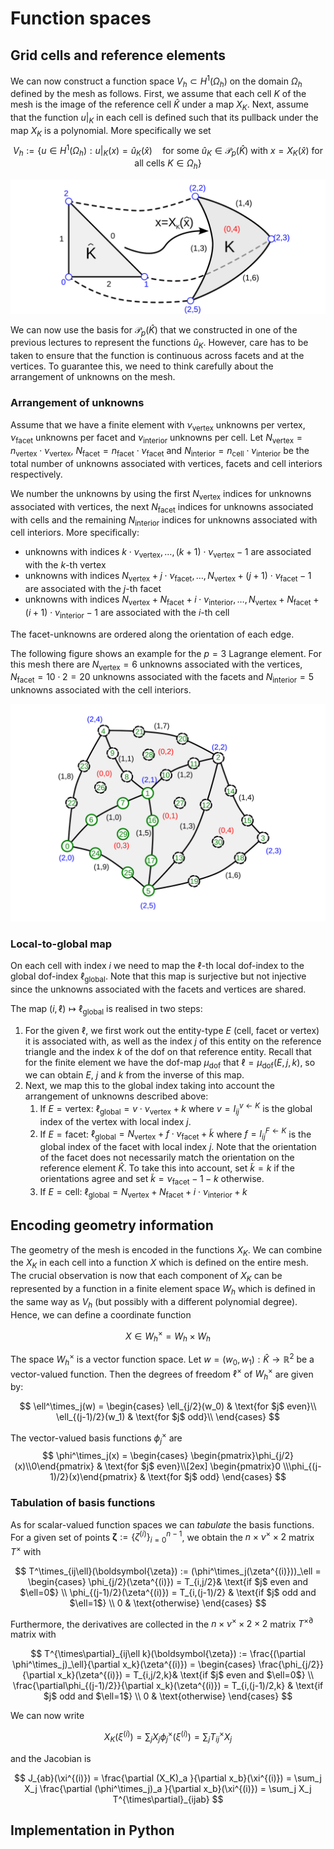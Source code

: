# Function spaces

## Grid cells and reference elements
We can now construct a function space $V_h\subset H^1(\Omega_h)$ on the domain $\Omega_h$ defined by the mesh as follows. First, we assume that each cell $K$ of the mesh is the image of the reference cell $\widehat{K}$ under a map $X_K$. Next, assume that the function $u|_K$ in each cell is defined such that its pullback under the map $X_K$ is a polynomial. More specifically we set
$$
V_h := \{u\in H^1(\Omega_h): u|_K(x) = \widehat{u}_K(\widehat{x})\quad \text{for some $\widehat{u}_K\in\mathcal{P}_p(\widehat{K})$ with $x=X_K(\widehat{x})$ for all cells $K\in\Omega_h$}\}
$$

![pullback to reference element](figures/reference_mapping.svg)

We can now use the basis for $\mathcal{P}_p(\widehat{K})$ that we constructed in one of the previous lectures to represent the functions $\widehat{u}_K$. However, care has to be taken to ensure that the function is continuous across facets and at the vertices. To guarantee this, we need to think carefully about the arrangement of unknowns on the mesh.

### Arrangement of unknowns
Assume that we have a finite element with $\nu_{\text{vertex}}$ unknowns per vertex, $\nu_{\text{facet}}$ unknowns per facet and $\nu_{\text{interior}}$ unknowns per cell. 
Let $N_{\text{vertex}} = n_{\text{vertex}}\cdot \nu_{\text{vertex}}$, $N_{\text{facet}} = n_{\text{facet}}\cdot \nu_{\text{facet}}$ and $N_{\text{interior}} = n_{\text{cell}}\cdot \nu_{\text{interior}}$ be the total number of unknowns associated with vertices, facets and cell interiors respectively.

We number the unknowns by using the first $N_{\text{vertex}}$ indices for unknowns associated with vertices, the next $N_{\text{facet}}$ indices for unknowns associated with cells and the remaining $N_{\text{interior}}$ indices for unknowns associated with cell interiors. More specifically:

* unknowns with indices $k\cdot \nu_{\text{vertex}},\dots,(k+1)\cdot \nu_{\text{vertex}}-1$ are associated with the $k$-th vertex
* unknowns with indices $N_{\text{vertex}}+j\cdot \nu_{\text{facet}},\dots,N_{\text{vertex}}+(j+1)\cdot \nu_{\text{facet}}-1$ are associated with the $j$-th facet
* unknowns with indices $N_{\text{vertex}}+N_{\text{facet}}+i\cdot \nu_{\text{interior}},\dots,N_{\text{vertex}}+N_{\text{facet}}+(i+1)\cdot \nu_{\text{interior}}-1$ are associated with the $i$-th cell

The facet-unknowns are ordered along the orientation of each edge.

The following figure shows an example for the $p=3$ Lagrange element. For this mesh there are $N_{\text{vertex}}=6$ unknowns associated with the vertices, $N_{\text{facet}}=10\cdot 2=20$ unknowns associated with the facets and $N_{\text{interior}} = 5$ unknowns associated with the cell interiors.

![simple triangular mesh with unknowns](figures/simple_mesh_with_dof_numbers.svg)

### Local-to-global map
On each cell with index $i$ we need to map the $\ell$-th local dof-index to the global dof-index $\ell_{\text{global}}$. Note that this map is surjective but not injective since the unknowns associated with the facets and vertices are shared.

The map $(i,\ell) \mapsto \ell_{\text{global}}$ is realised in two steps:

1. For the given $\ell$, we first work out the entity-type $E$ (cell, facet or vertex) it is associated with, as well as the index $j$ of this entity on the reference triangle and the index $k$ of the dof on that reference entity. Recall that for the finite element we have the dof-map $\mu_{\text{dof}}$ that $\ell = \mu_{\text{dof}}(E,j,k)$, so we can obtain $E$, $j$ and $k$ from the inverse of this map.
2. Next, we map this to the global index taking into account the arrangement of unknowns described above:
   1. If $E=\text{vertex}$: $\ell_{\text{global}} = v\cdot \nu_{\text{vertex}}+k$ where $v=I^{v\gets K}_{ij}$ is the global index of the vertex with local index $j$.
   2. If $E=\text{facet}$: $\ell_{\text{global}} = N_{\text{vertex}}+f\cdot \nu_{\text{facet}}+\widetilde{k}$ where $f=I^{F\gets K}_{ij}$ is the global index of the facet with local index $j$. Note that the orientation of the facet does not necessarily match the orientation on the reference element $\widehat{K}$. To take this into account, set $\widetilde{k}=k$ if the orientations agree and set $\widetilde{k} = \nu_{\text{facet}}-1-k$ otherwise.
   3. If $E=\text{cell}$: $\ell_{\text{global}} = N_{\text{vertex}}+N_{\text{facet}}+i\cdot \nu_{\text{interior}}+k$

## Encoding geometry information
The geometry of the mesh is encoded in the functions $X_K$. We can combine the $X_K$ in each cell into a function $X$ which is defined on the entire mesh. The crucial observation is now that each component of $X_K$ can be represented by a function in a finite element space $W_h$ which is defined in the same way as $V_h$ (but possibly with a different polynomial degree). Hence, we can define a coordinate function 

$$
X \in W_h^{\times} = W_h \times W_h
$$

The space $W_h^{\times}$ is a vector function space. Let $w=(w_0,w_1):\widehat{K}\rightarrow \mathbb{R}^2$ be a vector-valued function. Then the degrees of freedom $\ell^\times$ of $W^\times_h$ are given by:

$$
\ell^\times_j(w) = \begin{cases} 
\ell_{j/2}(w_0) & \text{for $j$ even}\\
\ell_{(j-1)/2}(w_1) & \text{for $j$ odd}\\
\end{cases}
$$

The vector-valued basis functions $\phi^\times_j$ are
$$
\phi^\times_j(x) = 
\begin{cases}
\begin{pmatrix}\phi_{j/2}(x)\\0\end{pmatrix} & \text{for $j$ even}\\[2ex]
\begin{pmatrix}0 \\\phi_{(j-1)/2}(x)\end{pmatrix} & \text{for $j$ odd}
\end{cases}
$$

### Tabulation of basis functions
As for scalar-valued function spaces we can *tabulate* the basis functions. For a given set of points $\boldsymbol{\zeta}:=\{\zeta^{(i)}\}_{i=0}^{n-1}$, we obtain the $n \times \nu^\times \times 2$ matrix $T^\times$ with

$$
T^\times_{ij\ell}(\boldsymbol{\zeta}) := (\phi^\times_j(\zeta^{(i)}))_\ell = 
\begin{cases}
\phi_{j/2}(\zeta^{(i)}) = T_{i,j/2}& \text{if $j$ even and $\ell=0$} \\
\phi_{(j-1)/2}(\zeta^{(i)}) = T_{i,(j-1)/2} & \text{if $j$ odd and $\ell=1$} \\
0 & \text{otherwise}
\end{cases}
$$

Furthermore, the derivatives are collected in the $n \times \nu^\times \times 2\times 2$ matrix $T^{\times\partial}$ matrix with

$$
T^{\times\partial}_{ij\ell k}(\boldsymbol{\zeta}) := \frac{(\partial \phi^\times_j)_\ell}{\partial x_k}(\zeta^{(i)})  = \begin{cases}
\frac{\phi_{j/2}}{\partial x_k}(\zeta^{(i)}) = T_{i,j/2,k}& \text{if $j$ even and $\ell=0$} \\
\frac{\partial\phi_{(j-1)/2}}{\partial x_k}(\zeta^{(i)}) = T_{i,(j-1)/2,k} & \text{if $j$ odd and $\ell=1$} \\
0 & \text{otherwise}
\end{cases}
$$

We can now write 

$$
X_K(\xi^{(i)}) = \sum_j X_j \phi_j^\times(\xi^{(i)}) = \sum_j T^\times_{ij} X_j
$$

and the Jacobian is

$$
J_{ab}(\xi^{(i)}) = \frac{\partial (X_K)_a }{\partial x_b}(\xi^{(i)})
= \sum_j X_j \frac{\partial (\phi^\times_j)_a }{\partial x_b}(\xi^{(i)})
= \sum_j X_j T^{\times\partial}_{ijab}
$$


## Implementation in Python